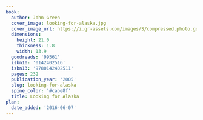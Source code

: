 ```yaml
---
book:
  author: John Green
  cover_image: looking-for-alaska.jpg
  cover_image_url: https://i.gr-assets.com/images/S/compressed.photo.goodreads.com/books/1394798630l/99561._SX98_.jpg
  dimensions:
    height: 21.0
    thickness: 1.8
    width: 13.9
  goodreads: '99561'
  isbn10: '0142402516'
  isbn13: '9780142402511'
  pages: 232
  publication_year: '2005'
  slug: looking-for-alaska
  spine_color: '#cabe8f'
  title: Looking for Alaska
plan:
  date_added: '2016-06-07'
---
```

